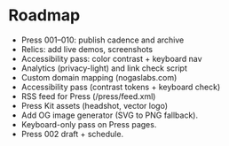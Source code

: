 # Roadmap
- Press 001–010: publish cadence and archive
- Relics: add live demos, screenshots
- Accessibility pass: color contrast + keyboard nav
- Analytics (privacy-light) and link check script
- Custom domain mapping (nogaslabs.com)
- Accessibility pass (contrast tokens + keyboard check)
- RSS feed for Press (/press/feed.xml)
- Press Kit assets (headshot, vector logo)
- Add OG image generator (SVG to PNG fallback).
- Keyboard-only pass on Press pages.
- Press 002 draft + schedule.
